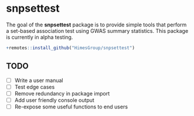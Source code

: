 
# snpsettest

The goal of the **snpsettest** package is to provide simple tools that perform a
set-based association test using GWAS summary statistics. This package is
currently in alpha testing.

```R
+remotes::install_github("HimesGroup/snpsettest")
```

## TODO

- [ ] Write a user manual
- [ ] Test edge cases
- [ ] Remove redundancy in package import
- [ ] Add user friendly console output
- [ ] Re-expose some useful functions to end users
